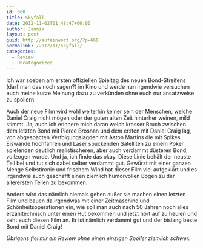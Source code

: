```yaml
---
id: 660
title: Skyfall
date: 2012-11-02T01:48:47+00:00
author: Jannik
layout: post
guid: http://aufeinwort.org/?p=660
permalink: /2012/11/skyfall/
categories:
  - Review
  - Uncategorized
---
```

Ich war soeben am ersten offiziellen Spieltag des neuen Bond-Streifens (darf man das noch sagen?) im Kino und werde nun irgendwie versuchen euch meine kurze Meinung dazu zu verkünden ohne euch nur ansatzweise zu spoilern.

Auch der neue Film wird wohl weiterhin keiner sein der Menschen, welche Daniel Craig nicht mögen oder der guten alten Zeit hinterher weinen, mild stimmt. Ja, auch ich erinnere mich daran welch krasser Bruch zwischen dem letzten Bond mit Pierce Brosnan und dem ersten mit Daniel Craig lag, von abgespacten Verfolgungsjagden mit Aston Martins die mit Spikes Eiswände hochfahren und Laser spuckenden Satelliten zu einem Poker spielenden deutlich realistischeren, aber auch verdammt düsteren Bond, vollzogen wurde. Und ja, ich finde das okay. Diese Linie behält der neuste Teil bei und tut sich dabei selber verdammt gut. Gewürzt mit einer ganzen Menge Selbstironie und frischem Wind hat dieser Film viel aufgeklärt und es irgendwie auch geschafft einen ziemlich humorvollen Bogen zu der allerersten Teilen zu bekommen.</p> 

Anders wird das nämlich niemals gehen außer sie machen einen letzten Film und bauen da irgendwas mit einer Zeitmaschine und Schönheitsoperationen ein, wie soll man auch nach 50 Jahren noch alles erzähltechnisch unter einen Hut bekommen und jetzt hört auf zu heulen und seht euch diesen Film an. Er ist nämlich verdammt gut und der bislang beste Bond mit Daniel Craig!</p> 

_Übrigens fiel mir ein Review ohne einen einzigen Spoiler ziemlich schwer._